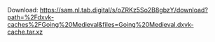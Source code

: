 Download: https://sam.nl.tab.digital/s/oZRKz5So2B8gbzY/download?path=%2Fdxvk-caches%2FGoing%20Medieval&files=Going%20Medieval.dxvk-cache.tar.xz
